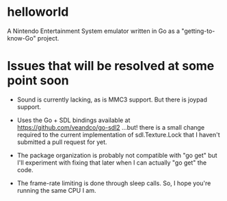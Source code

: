 helloworld
==========

A Nintendo Entertainment System emulator written in Go as a "getting-to-know-Go" project.

# Issues that will be resolved at some point soon

* Sound is currently lacking, as is MMC3 support.  But there is joypad support.

* Uses the Go + SDL bindings available at https://github.com/veandco/go-sdl2 ...but! there is a
  small change required to the current implementation of sdl.Texture.Lock that I haven't submitted a
  pull request for yet.

* The package organization is probably not compatible with "go get" but I'll experiment with fixing
  that later when I can actually "go get" the code.

* The frame-rate limiting is done through sleep calls.  So, I hope you're running the same CPU I am.
